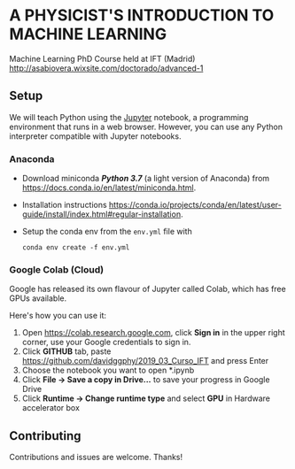 # A PHYSICIST'S INTRODUCTION TO MACHINE LEARNING
Machine Learning PhD Course held at IFT (Madrid)
http://asabiovera.wixsite.com/doctorado/advanced-1

## Setup
We will teach Python using the [Jupyter](https://jupyter.org/) notebook, a programming environment that runs in a web browser. 
However, you can use any Python interpreter compatible with Jupyter notebooks.

### Anaconda
- Download miniconda ***Python 3.7*** (a light version of Anaconda) from https://docs.conda.io/en/latest/miniconda.html.
- Installation instructions https://conda.io/projects/conda/en/latest/user-guide/install/index.html#regular-installation.
- Setup the conda env from the `env.yml` file with

    `conda env create -f env.yml`
### Google Colab (Cloud)
Google has released its own flavour of Jupyter called Colab, which has free GPUs available.

Here's how you can use it:
1. Open https://colab.research.google.com, click **Sign in** in the upper right corner, use your Google credentials to sign in.
2. Click **GITHUB** tab, paste https://github.com/davidggphy/2019_03_Curso_IFT and press Enter
3. Choose the notebook you want to open *.ipynb
4. Click **File -> Save a copy in Drive...** to save your progress in Google Drive
5. Click **Runtime -> Change runtime type** and select **GPU** in Hardware accelerator box


## Contributing
Contributions and issues are welcome. Thanks!
